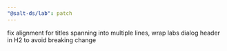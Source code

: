 ```yaml
---
"@salt-ds/lab": patch
---
```


fix alignment for titles spanning into multiple lines, wrap labs dialog header in H2 to avoid breaking change
